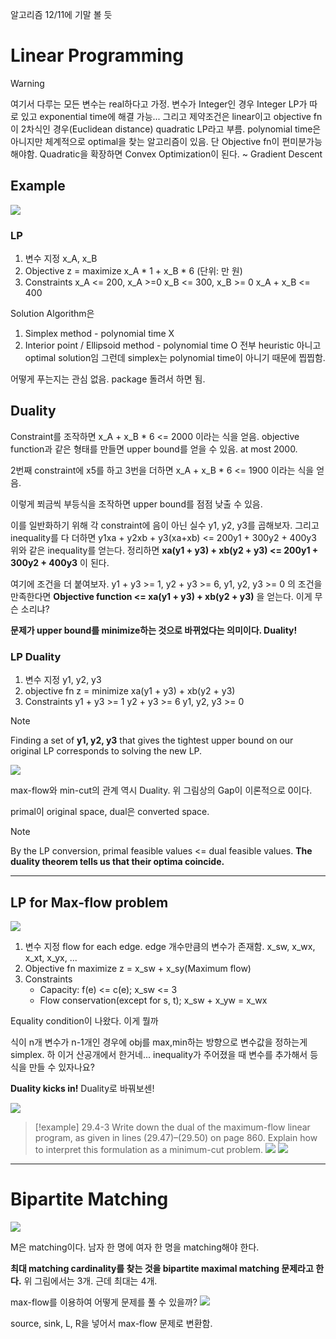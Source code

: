알고리즘 12/11에 기말 볼 듯

# Linear Programming

>[!warning]
>여기서 다루는 모든 변수는 real하다고 가정.
>변수가 Integer인 경우 Integer LP가 따로 있고 exponential time에 해결 가능... 
>그리고 제약조건은 linear이고 objective fn이 2차식인 경우(Euclidean distance) quadratic LP라고 부름.
>polynomial time은 아니지만 체계적으로 optimal을 찾는 알고리즘이 있음. 단 Objective fn이 편미분가능해야함.
>Quadratic을 확장하면 Convex Optimization이 된다. ~ Gradient Descent
## Example

![](https://i.imgur.com/b5Ai861.png)
### LP
1. 변수 지정
   x_A, x_B
2. Objective
   z = maximize x_A \* 1 + x_B \* 6 (단위: 만 원)
3. Constraints
   x_A <= 200, x_A >=0
   x_B <= 300, x_B >= 0
   x_A + x_B <= 400

Solution Algorithm은
1. Simplex method - polynomial time X
2. Interior point / Ellipsoid method - polynomial time O
전부 heuristic 아니고 optimal solution임
그런데 simplex는 polynomial time이 아니기 때문에 찝찝함.

어떻게 푸는지는 관심 없음. package 돌려서 하면 됨.
## Duality 

Constraint를 조작하면
x_A + x_B \* 6 <= 2000
이라는 식을 얻음.
objective function과 같은 형태를 만들면 upper bound를 얻을 수 있음.
at most 2000.

2번째 constraint에 x5를 하고 3번을 더하면 
x_A + x_B \* 6 <= 1900
이라는 식을 얻음.

이렇게 쬐금씩 부등식을 조작하면 upper bound를 점점 낮출 수 있음.

이를 일반화하기 위해
각 constraint에 음이 아닌 실수 y1, y2, y3를 곱해보자.
그리고 inequality를 다 더하면
y1xa + y2xb + y3(xa+xb) <= 200y1 + 300y2 + 400y3
위와 같은 inequality를 얻는다.
정리하면
**xa(y1 + y3) + xb(y2 + y3) <= 200y1 + 300y2 + 400y3**
이 된다.

여기에 조건을 더 붙여보자.
y1 + y3 >= 1, y2 + y3 >= 6, y1, y2, y3 >= 0 의 조건을 만족한다면
**Objective function <= xa(y1 + y3) + xb(y2 + y3)**
을 얻는다. 이게 무슨 소리냐?

**문제가 upper bound를 minimize하는 것으로 바뀌었다는 의미이다. Duality!**
### LP Duality
1. 변수 지정
   y1, y2, y3
2. objective fn
   z = minimize xa(y1 + y3) + xb(y2 + y3)
3. Constraints
   y1 + y3 >= 1
   y2 + y3 >= 6
   y1, y2, y3 >= 0

>[!note] 
>Finding a set of **y1, y2, y3** that gives the tightest upper bound on our original LP corresponds to solving the new LP.

![](https://i.imgur.com/UrFZarr.png)

max-flow와 min-cut의 관계 역시 Duality.
위 그림상의 Gap이 이론적으로 0이다.

primal이 original space, dual은 converted space.

>[!note] 
>By the LP conversion, primal feasible values <= dual feasible values.
>**The duality theorem tells us that their optima coincide.**

---
## LP for Max-flow problem

![](https://i.imgur.com/rARcSZm.png)
1. 변수 지정
   flow for each edge. edge 개수만큼의 변수가 존재함.
   x_sw, x_wx, x_xt, x_yx, ...
2. Objective fn
   maximize z = x_sw + x_sy(Maximum flow)
3. Constraints
   - Capacity: f(e) <= c(e); x_sw <= 3
   - Flow conservation(except for s, t); x_sw + x_yw = x_wx

Equality condition이 나왔다. 이게 뭘까

식이 n개 변수가 n-1개인 경우에 obj를 max,min하는 방향으로 변수값을 정하는게 simplex.
하 이거 산공개에서 한거네...
inequality가 주어졌을 때 변수를 추가해서 등식을 만들 수 있자나요?

**Duality kicks in!**
Duality로 바꿔보센!

![](https://i.imgur.com/JEt4WVS.png)

>[!example] 29.4-3
Write down the dual of the maximum-flow linear program, as given in lines (29.47)–(29.50) on page 860. Explain how to interpret this formulation as a minimum-cut problem.
![](https://i.imgur.com/aFras0z.png)
![](https://i.imgur.com/WsXyz9T.png)



---

# Bipartite Matching

![](https://i.imgur.com/POKWpew.png)

M은 matching이다.
남자 한 명에 여자 한 명을 matching해야 한다.

**최대 matching cardinality를 찾는 것을 bipartite maximal matching 문제라고 한다.**
위 그림에서는 3개. 근데 최대는 4개.

max-flow를 이용하여 어떻게 문제를 풀 수 있을까?
![](https://i.imgur.com/B84hfPe.png)

source, sink, L, R을 넣어서 max-flow 문제로 변환함.
